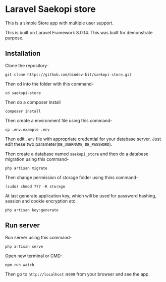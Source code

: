# Laravel Saekopi store

This is a simple Store app with multiple user support.

This is built on Laravel Framework 8.0.14. This was built for demonstrate purpose.

## Installation

Clone the repository-

```
git clone https://github.com/bindev-bit/saekopi-store.git
```

Then cd into the folder with this command-

```
cd saekopi-store
```

Then do a composer install

```
composer install
```

Then create a environment file using this command-

```
cp .env.example .env
```

Then edit `.env` file with appropriate credential for your database server. Just edit these two parameter(`DB_USERNAME`, `DB_PASSWORD`).

Then create a database named `saekopi_store` and then do a database migration using this command-

```
php artisan migrate
```

Then change permission of storage folder using thins command-

```
(sudo) chmod 777 -R storage
```

At last generate application key, which will be used for password hashing, session and cookie encryption etc.

```
php artisan key:generate
```

## Run server

Run server using this command-

```
php artisan serve
```

Open new terminal or CMD-

```
npm run watch
```

Then go to `http://localhost:8000` from your browser and see the app.
